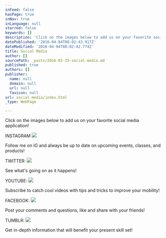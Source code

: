```yaml
---
inFeed: false
hasPage: true
inNav: true
inLanguage: null
starred: false
keywords: []
description: 'Click on the images below to add us on your favorite social media application!'
datePublished: '2016-04-04T08:02:43.917Z'
dateModified: '2016-04-04T08:02:42.774Z'
title: Social Media
author: []
sourcePath: _posts/2016-02-25-social-media.md
published: true
authors: []
publisher:
  name: null
  domain: null
  url: null
  favicon: null
url: social-media/index.html
_type: WebPage

---
```

Click on the images below to add us on your favorite social media application!

INSTAGRAM
![](https://s3-us-west-2.amazonaws.com/the-grid-img/p/ece249f2c2ff5afe9dda81eb0b5cae3f7b3b18a8.png)

Follow me on IG and always be up to date on upcoming events, classes, and products! 

TWITTER:
![](https://s3-us-west-2.amazonaws.com/the-grid-img/p/141cfb6d2b864d2624e3afc2a015860950a7d431.png)

See what's going on as it happens!

YOUTUBE:
![](https://s3-us-west-2.amazonaws.com/the-grid-img/p/e640125e56840702111e099082d0c2fab124d4b9.png)

Subscribe to catch cool videos with tips and tricks to improve your mobility!

FACEBOOK:
![](https://s3-us-west-2.amazonaws.com/the-grid-img/p/e64b647dc083894ebc871b509355a098961cdbf0.png)

Post your comments and questions, like and share with your friends!

TUMBLR:
![](https://s3-us-west-2.amazonaws.com/the-grid-img/p/46e4a4db21975072659a06760ad7fac2e1cbefc9.png)

Get in-depth information that will benefit your present skill set!